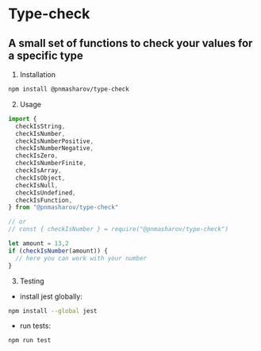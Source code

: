 # **Type-check**

## A small set of functions to check your values for a specific type


1. Installation

```bash
npm install @pnmasharov/type-check
```


2. Usage

```javascript
import {
  checkIsString,
  checkIsNumber,
  checkIsNumberPositive,
  checkIsNumberNegative,
  checkIsZero,
  checkIsNumberFinite,
  checkIsArray,
  checkIsObject,
  checkIsNull,
  checkIsUndefined,
  checkIsFunction,
} from "@pnmasharov/type-check"

// or
// const { checkIsNumber } = require("@pnmasharov/type-check")

let amount = 13,2
if (checkIsNumber(amount)) {
  // here you can work with your number
}
```


3. Testing

  - install jest globally:
  ```bash
  npm install --global jest
  ```

  - run tests: 
  ```bash
  npm run test
  ```